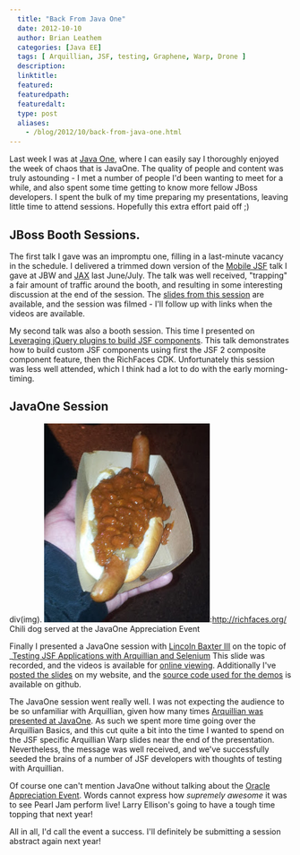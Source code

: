 ```yaml
---
  title: "Back From Java One"
  date: 2012-10-10
  author: Brian Leathem
  categories: [Java EE]
  tags: [ Arquillian, JSF, testing, Graphene, Warp, Drone ]
  description:
  linktitle:
  featured:
  featuredpath:
  featuredalt:
  type: post
  aliases:
    - /blog/2012/10/back-from-java-one.html
---
```


Last week I was at [Java One](http://www.oracle.com/javaone/), where I can easily say I thoroughly enjoyed the week of chaos that is JavaOne. The quality of people and content was truly astounding - I met a number of people I'd been wanting to meet for a while, and also spent some time getting to know more fellow JBoss developers. I spent the bulk of my time preparing my presentations, leaving little time to attend sessions. Hopefully this extra effort paid off ;)

JBoss Booth Sessions.
---------------------

The first talk I gave was an impromptu one, filling in a last-minute vacancy in the schedule. I delivered a trimmed down version of the [Mobile JSF](http://www.bleathem.ca/talks/2012-JavaOne/richfaces-mobile.html) talk I gave at JBW and [JAX](http://www.bleathem.ca/blog/2012/07/jax-conf-2012.html) last June/July. The talk was well received, "trapping" a fair amount of traffic around the booth, and resulting in some interesting discussion at the end of the session. The [slides from this session](http://www.bleathem.ca/talks/2012-JavaOne/richfaces-mobile.html) are available, and the session was filmed - I'll follow up with links when the videos are available.

My second talk was also a booth session. This time I presented on [Leveraging jQuery plugins to build JSF components](http://www.bleathem.ca/talks/2012-JavaOne/jsf-components.html). This talk demonstrates how to build custom JSF components using first the JSF 2 composite component feature, then the RichFaces CDK. Unfortunately this session was less well attended, which I think had a lot to do with the early morning-timing.

JavaOne Session
---------------

div(img). ![Hot dog at Pearl Jam party](/images/blog/2012-10-10-back-from-java-one/hotdog.jpg "Hot dog at Pearl Jam party"):http://richfaces.org/
Chili dog served at the JavaOne Appreciation Event

Finally I presented a JavaOne session with [Lincoln Baxter III](https://twitter.com/lincolnthree) on the topic of \_[Testing JSF Applications with Arquillian and Selenium](https://oracleus.activeevents.com/connect/sessionDetail.ww?SESSION_ID=7622._) This slide was recorded, and the videos is available for [online viewing](http://blueskybd.vo.llnwd.net/o16/oracle/CON7622_mp4_7622_001.html). Additionally I've [posted the slides](http://www.bleathem.ca/talks/2012-JavaOne/testing-jsf.html) on my website, and the [source code used for the demos](https://github.com/bleathem/TestingJSF) is available on github.

The JavaOne session went really well. I was not expecting the audience to be so unfamiliar with Arquillian, given how many times [Arquillian was presented at JavaOne](https://plus.google.com/114112334290393746697/posts/23Zg6PHnJpr). As such we spent more time going over the Arquillian Basics, and this cut quite a bit into the time I wanted to spend on the JSF specific Arquillian Warp slides near the end of the presentation. Nevertheless, the message was well received, and we've successfully seeded the brains of a number of JSF developers with thoughts of testing with Arquillian.

Of course one can't mention JavaOne without talking about the [Oracle Appreciation Event](http://www.oracle.com/us/appreciation-event-experience-1734940.html). Words cannot express how *supremely awesome* it was to see Pearl Jam perform live! Larry Ellison's going to have a tough time topping that next year!

All in all, I'd call the event a success. I'll definitely be submitting a session abstract again next year!
